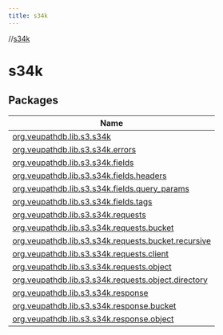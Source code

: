 ```yaml
---
title: s34k
---
```

//[s34k](index.html)



# s34k



## Packages


| Name |
|---|
| [org.veupathdb.lib.s3.s34k](s34k/org.veupathdb.lib.s3.s34k/index.html) |
| [org.veupathdb.lib.s3.s34k.errors](s34k/org.veupathdb.lib.s3.s34k.errors/index.html) |
| [org.veupathdb.lib.s3.s34k.fields](s34k/org.veupathdb.lib.s3.s34k.fields/index.html) |
| [org.veupathdb.lib.s3.s34k.fields.headers](s34k/org.veupathdb.lib.s3.s34k.fields.headers/index.html) |
| [org.veupathdb.lib.s3.s34k.fields.query_params](s34k/org.veupathdb.lib.s3.s34k.fields.query_params/index.html) |
| [org.veupathdb.lib.s3.s34k.fields.tags](s34k/org.veupathdb.lib.s3.s34k.fields.tags/index.html) |
| [org.veupathdb.lib.s3.s34k.requests](s34k/org.veupathdb.lib.s3.s34k.requests/index.html) |
| [org.veupathdb.lib.s3.s34k.requests.bucket](s34k/org.veupathdb.lib.s3.s34k.requests.bucket/index.html) |
| [org.veupathdb.lib.s3.s34k.requests.bucket.recursive](s34k/org.veupathdb.lib.s3.s34k.requests.bucket.recursive/index.html) |
| [org.veupathdb.lib.s3.s34k.requests.client](s34k/org.veupathdb.lib.s3.s34k.requests.client/index.html) |
| [org.veupathdb.lib.s3.s34k.requests.object](s34k/org.veupathdb.lib.s3.s34k.requests.object/index.html) |
| [org.veupathdb.lib.s3.s34k.requests.object.directory](s34k/org.veupathdb.lib.s3.s34k.requests.object.directory/index.html) |
| [org.veupathdb.lib.s3.s34k.response](s34k/org.veupathdb.lib.s3.s34k.response/index.html) |
| [org.veupathdb.lib.s3.s34k.response.bucket](s34k/org.veupathdb.lib.s3.s34k.response.bucket/index.html) |
| [org.veupathdb.lib.s3.s34k.response.object](s34k/org.veupathdb.lib.s3.s34k.response.object/index.html) |

